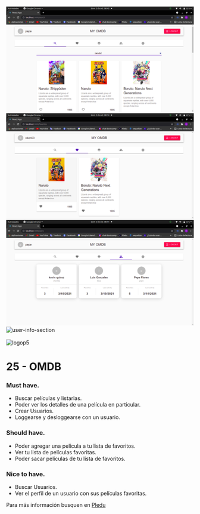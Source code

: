 ![search-section](img/search-section.png)
![app-favorites-section](img/favorites-section.png)
![all-users-section](img/all-users-section.png)
![user-info-section](user-info-section)
\
\
![logop5](https://p5-hall-of-fame.s3.amazonaws.com/p5logo.png)

# 25 - OMDB

### Must have.

- Buscar películas y listarlas.
- Poder ver los detalles de una película en particular.
- Crear Usuarios.
- Loggearse y desloggearse con un usuario.

### Should have.

- Poder agregar una película a tu lista de favoritos.
- Ver tu lista de películas favoritas.
- Poder sacar películas de tu lista de favoritos.

### Nice to have.

- Buscar Usuarios.
- Ver el perfil de un usuario con sus películas favoritas.

Para más información busquen en [Pledu](https://pledu.plataforma5.la/modules/e2b1ace6-8de6-4b10-a025-647583402a8a)
